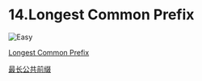 # 14.Longest Common Prefix
<img alt="Easy" src="https://img.shields.io/badge/-Easy-43853d?label=Level&logo=Easy&logoColor=blue" />

[Longest Common Prefix](https://leetcode.com/problems/longest-common-prefix/)

[最长公共前缀](https://leetcode-cn.com/problems/longest-common-prefix/)